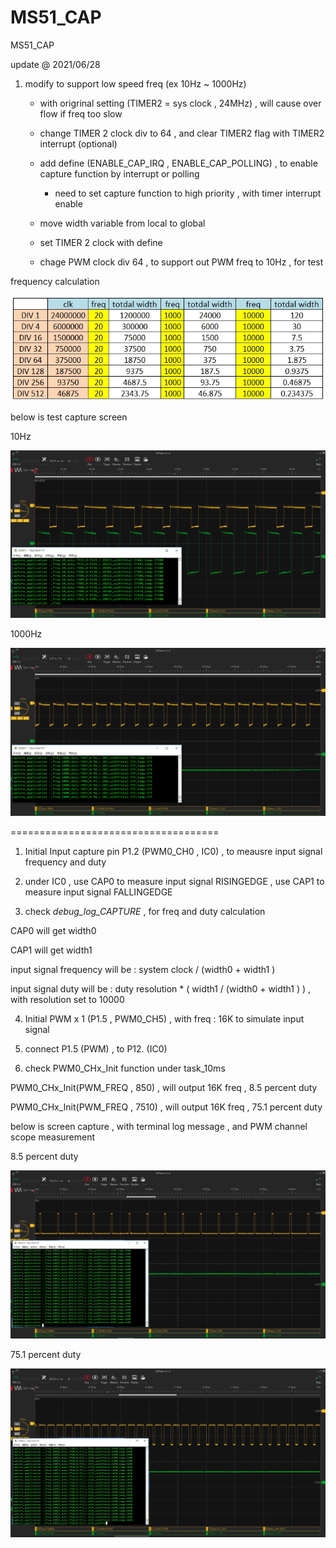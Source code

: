# MS51_CAP
 MS51_CAP


update @ 2021/06/28

1. modify to support low speed freq (ex 10Hz ~ 1000Hz)

	- with origrinal setting (TIMER2 = sys clock , 24MHz) , will cause over flow if freq too slow

	- change TIMER 2 clock div to 64 , and clear TIMER2 flag with TIMER2 interrupt (optional)
	
	- add define (ENABLE_CAP_IRQ , ENABLE_CAP_POLLING) , to enable capture function by interrupt or polling
	
		- need to set capture function to high priority , with timer interrupt enable
	
	- move width variable from local to global
	
	- set TIMER 2 clock with define

	- chage PWM clock div 64 , to support out PWM freq to 10Hz , for test

frequency calculation

![image](https://github.com/released/MS51_CAP/blob/main/freq_calculation.jpg)



below is test capture screen

10Hz

![image](https://github.com/released/MS51_CAP/blob/main/capture03_10Hz.jpg)


1000Hz

![image](https://github.com/released/MS51_CAP/blob/main/capture04_1000Hz.jpg)


====================================

1. Initial Input capture pin P1.2 (PWM0_CH0 , IC0) , to meausre input signal frequency and duty

2. under IC0 , use CAP0 to measure input signal RISINGEDGE , use CAP1 to measure input signal FALLINGEDGE 

3. check _debug_log_CAPTURE_ , for freq and duty calculation

CAP0 will get width0

CAP1 will get width1

input signal frequency will be : system clock / (width0 + width1 ) 

input signal duty will be : duty resolution * ( width1 / (width0 + width1 ) ) , with resolution set to 10000 

4. Initial PWM x 1 (P1.5 , PWM0_CH5) , with freq : 16K to simulate input signal

5. connect P1.5 (PWM) , to P12. (IC0)

6. check PWM0_CHx_Init function under task_10ms 

PWM0_CHx_Init(PWM_FREQ , 850) , will output 16K freq , 8.5 percent duty

PWM0_CHx_Init(PWM_FREQ , 7510) , will output 16K freq , 75.1 percent duty

below is screen capture , with terminal log message , and PWM channel scope measurement

8.5 percent duty

![image](https://github.com/released/MS51_CAP/blob/main/capture01.jpg)

75.1 percent duty

![image](https://github.com/released/MS51_CAP/blob/main/capture02.jpg)

